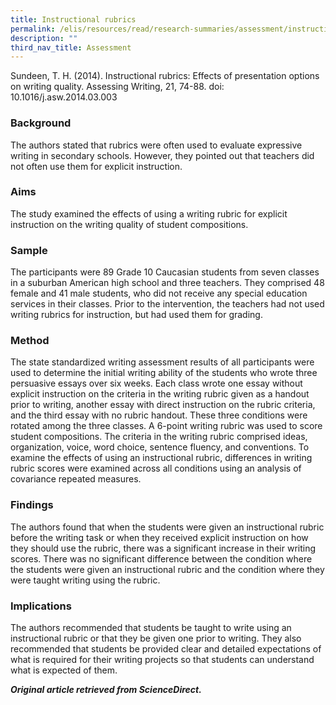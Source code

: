 ```yaml
---
title: Instructional rubrics
permalink: /elis/resources/read/research-summaries/assessment/instructional-rubrics/
description: ""
third_nav_title: Assessment
---
```

Sundeen, T. H. (2014). Instructional rubrics: Effects of presentation options on writing quality. Assessing Writing, 21, 74-88. doi: 10.1016/j.asw.2014.03.003

### Background

The authors stated that rubrics were often used to evaluate expressive writing in secondary schools. However, they pointed out that teachers did not often use them for explicit instruction.

### Aims

The study examined the effects of using a writing rubric for explicit instruction on the writing quality of student compositions.

### Sample

The participants were 89 Grade 10 Caucasian students from seven classes in a suburban American high school and three teachers. They comprised 48 female and 41 male students, who did not receive any special education services in their classes. Prior to the intervention, the teachers had not used writing rubrics for instruction, but had used them for grading.

### Method

The state standardized writing assessment results of all participants were used to determine the initial writing ability of the students who wrote three persuasive essays over six weeks. Each class wrote one essay without explicit instruction on the criteria in the writing rubric given as a handout prior to writing, another essay with direct instruction on the rubric criteria, and the third essay with no rubric handout. These three conditions were rotated among the three classes. A 6-point writing rubric was used to score student compositions. The criteria in the writing rubric comprised ideas, organization, voice, word choice, sentence fluency, and conventions. To examine the effects of using an instructional rubric, differences in writing rubric scores were examined across all conditions using an analysis of covariance repeated measures.

### Findings

The authors found that when the students were given an instructional rubric before the writing task or when they received explicit instruction on how they should use the rubric, there was a significant increase in their writing scores. There was no significant difference between the condition where the students were given an instructional rubric and the condition where they were taught writing using the rubric.

### Implications

The authors recommended that students be taught to write using an instructional rubric or that they be given one prior to writing. They also recommended that students be provided clear and detailed expectations of what is required for their writing projects so that students can understand what is expected of them.



_**Original article retrieved from ScienceDirect.**_  

